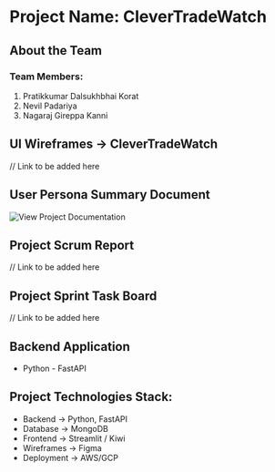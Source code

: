 # Project Name: CleverTradeWatch
## About the Team

### Team Members:

1. Pratikkumar Dalsukhbhai Korat
3. Nevil Padariya
4. Nagaraj Gireppa Kanni

## UI Wireframes -> CleverTradeWatch
 // Link to be added here    

## User Persona Summary Document
![View Project Documentation](https://docs.google.com/document/d/1M36ZfJ77DTIMX9P-NQI2_S8Kb-T7aSXh_dai-61QxJ4/edit)

## Project Scrum Report
 // Link to be added here

## Project Sprint Task Board
 // Link to be added here

 
## Backend Application
* Python - FastAPI

## Project Technologies Stack:

* Backend -> Python, FastAPI
* Database -> MongoDB
* Frontend -> Streamlit / Kiwi
* Wireframes -> Figma
* Deployment -> AWS/GCP
